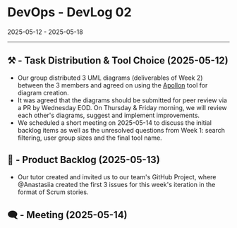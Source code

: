# DevOps - DevLog 02
2025-05-12 - 2025-05-18

---
## ⚒ - Task Distribution & Tool Choice (2025-05-12)
- Our group distributed 3 UML diagrams (deliverables of Week 2) between the 3 members and agreed on using the [Apollon](https://apollon.ase.in.tum.de/) tool for diagram creation.
- It was agreed that the diagrams should be submitted for peer review via a PR by Wednesday EOD. On Thursday & Friday morning, we will review each other's diagrams, suggest and implement improvements.
- We scheduled a short meeting on 2025-05-14 to discuss the initial backlog items as well as the unresolved questions from Week 1: search filtering, user group sizes and the final tool name.

## 🚀 - Product Backlog (2025-05-13)
- Our tutor created and invited us to our team's GitHub Project, where @Anastasiia created the first 3 issues for this week's iteration in the format of Scrum stories.

## 🗨️ - Meeting (2025-05-14)
